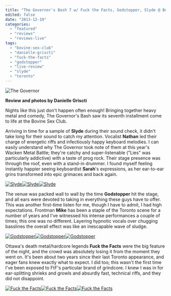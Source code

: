 ```yaml
---
title: "The Governor's Bash 7 w/ Fuck the Facts, Godstopper, Slyde @ Bovine Sex Club, Toronto ON, November 23, 2013"
edited: false
date: "2013-12-19"
categories:
  - "featured"
  - "reviews"
  - "reviews-live"
tags:
  - "bovine-sex-club"
  - "danielle-griscti"
  - "fuck-the-facts"
  - "godstopper"
  - "live-review"
  - "slyde"
  - "toronto"
---
```


![The Governor](http://www.hellbound.ca/wp-content/uploads/2013/12/1-IMG_9143-590x393.jpg)

**Review and photos by Danielle Griscti**

Nights like this just don't happen often enough! Bringing together heavy metal and comedy, The Governor's Bash saw its seventh installment come to life at the Bovine Sex Club.

Arriving in time for a sample of **Slyde** during their sound check, it didn't take long for their sound to catch my attention. Vocalist **Nathan** led their charge of energetic riffs and infectiously happy keyboard melodies. I can easily understand why The Governor took note of them at this year's Wacken Metal Battle; they're catchy and super-listenable ("Lies" was particularly addictive) with a taste of prog rock. Their stage presence was through the roof, even with a stand-in drummer. I found myself feeling instantly happier seeing keyboardist **Sarah**'s expressions, as her ear-to-ear grins transformed into epic grimaces and back again.

[![Slyde](http://www.hellbound.ca/wp-content/uploads/2013/12/1-IMG_9124-001-182x182.jpg)](http://www.hellbound.ca/wp-content/uploads/2013/12/1-IMG_9124-001.jpg)[![Slyde](http://www.hellbound.ca/wp-content/uploads/2013/12/1-IMG_9118-182x182.jpg)](http://www.hellbound.ca/wp-content/uploads/2013/12/1-IMG_9118.jpg)[![Slyde](http://www.hellbound.ca/wp-content/uploads/2013/12/1-IMG_9129-182x182.jpg)](http://www.hellbound.ca/wp-content/uploads/2013/12/1-IMG_9129.jpg)

The venue was packed wall to wall by the time **Godstopper** hit the stage, and all ears were devoted to taking in everything these guys have to offer. This was another first-time listen for me, though I have to admit, I had high expectations. Frontman **Mike** has been a staple of the Toronto scene for a number of years and I've witnessed his intense performances a couple of times; this one was no different. Layering hypnotic vocals over chugging basslines the overall effect was like an inescapable wave of sludge.

[![Godstopper](http://www.hellbound.ca/wp-content/uploads/2013/12/1-IMG_9147-182x182.jpg)](http://www.hellbound.ca/wp-content/uploads/2013/12/1-IMG_9147.jpg)[![Godstopper](http://www.hellbound.ca/wp-content/uploads/2013/12/1-IMG_9150-182x182.jpg)](http://www.hellbound.ca/wp-content/uploads/2013/12/1-IMG_9150.jpg)[![Godstopper](http://www.hellbound.ca/wp-content/uploads/2013/12/1-IMG_9168-182x182.jpg)](http://www.hellbound.ca/wp-content/uploads/2013/12/1-IMG_9168.jpg)

Ottawa's death metal/hardcore legends **Fuck the Facts** were the big feature of the night, and the crowd was absolutely losing it from the moment they went on. It's been about two years since their last Toronto appearance, and eager fans knew exactly what to expect. I did too; this wasn't the first time I've been exposed to FtF's particular brand of grindcore. I knew I was in for ear-splitting shrieks and growls and absurdly fast, technical riffs, and they did not disappoint.

[![Fuck the Facts](http://www.hellbound.ca/wp-content/uploads/2013/12/1-IMG_9194-182x182.jpg)](http://www.hellbound.ca/wp-content/uploads/2013/12/1-IMG_9194.jpg)[![Fuck the Facts](http://www.hellbound.ca/wp-content/uploads/2013/12/1-IMG_9211-182x182.jpg)](http://www.hellbound.ca/wp-content/uploads/2013/12/1-IMG_9211.jpg)[![Fuck the Facts](http://www.hellbound.ca/wp-content/uploads/2013/12/1-IMG_9220-182x182.jpg)](http://www.hellbound.ca/wp-content/uploads/2013/12/1-IMG_9220.jpg)
